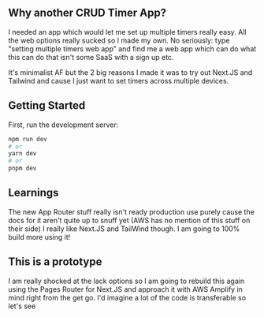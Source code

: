 ## Why another CRUD Timer App?

I needed an app which would let me set up multiple timers really easy. All the web options really sucked so I made my own. 
No seriously: type "setting multiple timers web app" and find me a web app which can do what this can do that isn't some SaaS with a sign up etc.

It's minimalist AF but the 2 big reasons I made it was to try out Next.JS and Tailwind and cause I just want to set timers across multiple devices.


## Getting Started

First, run the development server:

```bash
npm run dev
# or
yarn dev
# or
pnpm dev
```

## Learnings 

The new App Router stuff really isn't ready production use purely cause the docs for it aren't quite up to snuff yet (AWS has no mention of this stuff on their side)
I really like Next.JS and TailWind though. I am going to 100% build more using it!

## This is a prototype 

I am really shocked at the lack options so I am going to rebuild this again using the Pages Router for Next.JS and approach it with AWS Amplify in mind right from the get go. I'd imagine a lot of the code is transferable so let's see